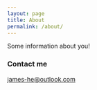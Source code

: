 ```yaml
---
layout: page
title: About
permalink: /about/
---
```


Some information about you!

<!-- ### More Information

I like Music -->

### Contact me

[james-he@outlook.com](mailto:james-he@outlook.com)
